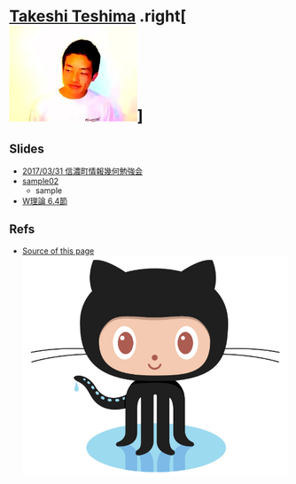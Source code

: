 # [Takeshi Teshima](https://github.com/diadochos) .right[![:scale 30%](image/profilepic.jpg)]
## Slides
* [2017/03/31 信濃町情報幾何勉強会](io-table-info-geo/)
* [sample02](sample02/)
    * sample
* [W理論 6.4節](w-theory-6-4/)

## Refs
* [Source of this page](https://github.com/diadochos/slides_remark) ![:scale 10%](image/Octocat.jpg)
